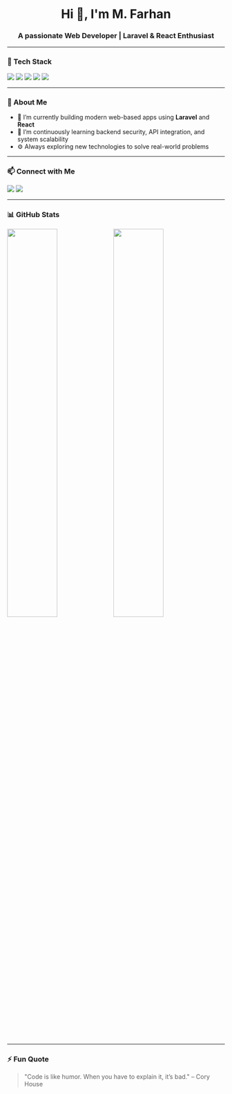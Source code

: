 <h1 align="center">Hi 👋, I'm M. Farhan</h1>
<h3 align="center">A passionate Web Developer | Laravel & React Enthusiast</h3>

---

### 🧰 Tech Stack
<p align="left">
  <img src="https://img.shields.io/badge/Laravel-F72C1F?style=for-the-badge&logo=laravel&logoColor=white" />
  <img src="https://img.shields.io/badge/React-20232A?style=for-the-badge&logo=react&logoColor=61DAFB" />
  <img src="https://img.shields.io/badge/MySQL-00758F?style=for-the-badge&logo=mysql&logoColor=white" />
  <img src="https://img.shields.io/badge/TailwindCSS-38B2AC?style=for-the-badge&logo=tailwind-css&logoColor=white" />
  <img src="https://img.shields.io/badge/PHP-777BB4?style=for-the-badge&logo=php&logoColor=white" />
</p>

---

### 🚀 About Me
- 🔭 I’m currently building modern web-based apps using **Laravel** and **React**
- 🌱 I’m continuously learning backend security, API integration, and system scalability
- ⚙️ Always exploring new technologies to solve real-world problems

---

### 📫 Connect with Me
<p>
  <a href="mailto:mf80752@gmail.com"><img src="https://img.shields.io/badge/Email-D14836?style=for-the-badge&logo=gmail&logoColor=white"/></a>
  <a href="https://www.linkedin.com/in/m-farhan-id/"><img src="https://img.shields.io/badge/LinkedIn-0077B5?style=for-the-badge&logo=linkedin&logoColor=white"/></a>
</p>

---

### 📊 GitHub Stats
<p align="left">
  <img src="https://github-readme-stats.vercel.app/api?username=yourusername&show_icons=true&theme=radical" width="48%" />
  <img src="https://github-readme-stats.vercel.app/api/top-langs/?username=yourusername&layout=compact&theme=radical" width="48%" />
</p>

---

### ⚡ Fun Quote
> "Code is like humor. When you have to explain it, it’s bad." – Cory House
